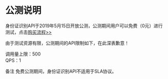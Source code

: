 # 公测说明

身份证识别API于2019年5月15日开放公测，公测期间用户可以免费（0元）进行测试，点击[购买流程>>](../Pricing/Purchase-Process.md)

由于测试资源有限，公测期间的API限制如下，在此深表歉意！

调用量上限：500   
QPS：1

备注
免费公测期间，身份证识别API不适用于SLA协议。



